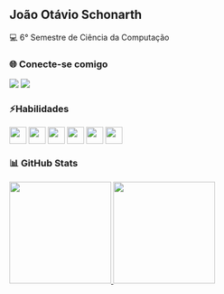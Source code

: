 ## João Otávio Schonarth

💻 6° Semestre de Ciência da Computação


### 🌐 Conecte-se comigo
<div>
    <a href="https://www.linkedin.com/in/joao-otavio-schonarth/" target="_blank"><img src="https://img.shields.io/badge/LinkedIn-0077B5?style=for-the-badge&logo=linkedin&logoColor=white" target="_blank"></a>
    <a href="mailto:joschonarth@gmail.com" target="_blank"><img src="https://img.shields.io/badge/Gmail-D14836?style=for-the-badge&logo=gmail&logoColor=white" target="_blank"></a>
</div>


### ⚡Habilidades

<!--<img align="center" alt"HTML" height="30" widht="40" src="https://raw.githubusercontent.com/devicons/devicon/master/icons/javascript/javascript-plain.svg">-->

<div style="display: inline_block">
  <img align="center" alt"Python" height="30" widht="40" src="https://img.shields.io/badge/Python-FFD43B?style=for-the-badge&logo=python&logoColor=blue">
  <img align="center" alt"HTML5" height="30" widht="40" src="https://img.shields.io/badge/HTML5-E34F26?style=for-the-badge&logo=html5&logoColor=white">
  <img align="center" alt"CSS3" height="30" widht="40" src="https://img.shields.io/badge/CSS3-1572B6?style=for-the-badge&logo=css3&logoColor=white">
  <img align="center" alt"JavaScript" height="30" widht="40" src="https://img.shields.io/badge/JavaScript-323330?style=for-the-badge&logo=javascript&logoColor=F7DF1E">
  <img align="center" alt"Java" height="30" widht="40" src="https://img.shields.io/badge/java-%23ED8B00.svg?style=for-the-badge&logo=openjdk&logoColor=white">
  <img align="center" alt"GIT" height="30" widht="40" src="https://img.shields.io/badge/GIT-E44C30?style=for-the-badge&logo=git&logoColor=white">  
  
</div>



### 📊 GitHub Stats
<div>
  <a href="https://github.com/joschonarth/">
  <img height="180em" src="https://github-readme-stats.vercel.app/api?username=joschonarth&show_icons=true&theme=dark&include_all_commits=true"/>
    <!-- Themes: dark, radical, merko, gruvbox, tokyonight, onedark, cobalt, synthwave, highcontrast, dracula -->
  <img height="180em" src="https://github-readme-stats.vercel.app/api/top-langs/?username=joschonarth&layout=compact&langs_count=16&theme=dark&hide_progress=true"/>
</div>

